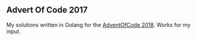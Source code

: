 ## Advert Of Code 2017
My solutions written in Golang for the [AdventOfCode 2018](http://adventofcode.com/2018).
Works for my input.
